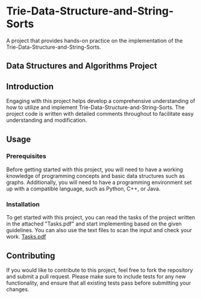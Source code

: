 # Trie-Data-Structure-and-String-Sorts
A project that provides hands-on practice on the implementation of the Trie-Data-Structure-and-String-Sorts.

## Data Structures and Algorithms Project
## Introduction

Engaging with this project helps develop a comprehensive understanding of how to utilize and implement Trie-Data-Structure-and-String-Sorts. The project code is written with detailed comments throughout to facilitate easy understanding and modification.

## Usage

### Prerequisites

Before getting started with this project, you will need to have a working knowledge of programming concepts and basic data structures such as graphs. Additionally, you will need to have a programming environment set up with a compatible language, such as Python, C++, or Java.

### Installation

To get started with this project, you can read the tasks of the project written in the attached "Tasks.pdf" and start implementing based on the given guidelines. You can also use the text files to scan the input and check your work. [Tasks.pdf](Tasks.pdf)


## Contributing

If you would like to contribute to this project, feel free to fork the repository and submit a pull request. Please make sure to include tests for any new functionality, and ensure that all existing tests pass before submitting your changes.

